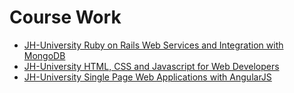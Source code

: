 # Course Work

<ul>
  <li><a href="jhu-fullstack-course3/index.html">JH-University Ruby on Rails Web Services and Integration with MongoDB</a></li>
  <li><a href="jhu-fullstack-course4/index.html">JH-University HTML, CSS and Javascript for Web Developers</a></li>
  <li><a href="jhu-fullstack-course5/index.html">JH-University Single Page Web Applications with AngularJS</a></li>
</ul>
